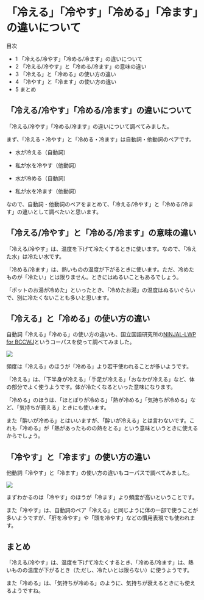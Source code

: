 # 「冷える」「冷やす」「冷める」「冷ます」の違いについて

目次

  * 1 「冷える/冷やす」「冷める/冷ます」の違いについて
  * 2 「冷える/冷やす」と「冷める/冷ます」の意味の違い
  * 3 「冷える」と「冷める」の使い方の違い
  * 4 「冷やす」と「冷ます」の使い方の違い
  * 5 まとめ

## 「冷える/冷やす」「冷める/冷ます」の違いについて

「冷える/冷やす」「冷める/冷ます」の違いについて調べてみました。

まず、「冷える・冷やす」と「冷める・冷ます」は自動詞・他動詞のペアです。

  * 水が冷える（自動詞）
  * 私が水を冷やす（他動詞）

  * 水が冷める（自動詞）
  * 私が水を冷ます（他動詞）

なので、自動詞・他動詞のペアをまとめて、「冷える/冷やす」と「冷める/冷ます」の違いとして調べたいと思います。

## 「冷える/冷やす」と「冷める/冷ます」の意味の違い

「冷える/冷やす」は、温度を下げて冷たくするときに使います。なので、「冷えた水」は冷たい水です。

「冷める/冷ます」は、熱いものの温度が下がるときに使います。ただ、冷めたものが「冷たい」とは限りません。ときにはぬるいこともあるでしょう。

「ポットのお湯が冷めた」といったとき、「冷めたお湯」の温度はぬるいぐらいで、別に冷たくないことも多いと思います。

## 「冷える」と「冷める」の使い方の違い

自動詞「冷える」「冷める」の使い方の違いも、国立国語研究所の[NINJAL-LWP for BCCWJ](http://nlb.ninjal.ac.jp/)というコーパスを使って調べてみました。

![](https://www.nihongo-appliedlinguistics.net/wp/wp-content/themes/the-thor/img/dummy.gif)


頻度は「冷える」のほうが「冷める」より若干使われることが多いようです。

「冷える」は、「下半身が冷える」「手足が冷える」「おなかが冷える」など、体の部分でよく使うようです。体が冷たくなるといった意味になります。

「冷める」のほうは、「ほとぼりが冷める」「熱が冷める」「気持ちが冷める」など、「気持ちが衰える」ときにも使います。

また「酔いが冷める」とはいいますが、「酔いが冷える」とは言わないです。これも「冷める」が「熱があったものの熱をとる」という意味というときに使えるからでしょう。

## 「冷やす」と「冷ます」の使い方の違い

他動詞「冷やす」と「冷ます」の使い方の違いもコーパスで調べてみました。

![](https://www.nihongo-appliedlinguistics.net/wp/wp-content/themes/the-thor/img/dummy.gif)

まずわかるのは「冷やす」のほうが「冷ます」より頻度が高いということです。

また「冷やす」は、自動詞のペア「冷える」と同じように体の一部で使うことが多いようですが、「肝を冷やす」や「頭を冷やす」などの慣用表現でも使われます。

## まとめ

「冷える/冷やす」は、温度を下げて冷たくするとき、「冷める/冷ます」は、熱いものの温度が下がるとき（ただし、冷たいとは限らない）に使うようです。

また「冷める」は、「気持ちが冷める」のように、気持ちが衰えるときにも使えるようですね。

